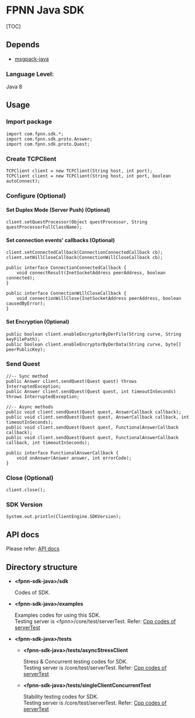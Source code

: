 # FPNN Java SDK

[TOC]

## Depends

* [msgpack-java](https://github.com/msgpack/msgpack-java)

### Language Level:

Java 8

## Usage

### Import package

	import com.fpnn.sdk.*;
	import com.fpnn.sdk.proto.Answer;
	import com.fpnn.sdk.proto.Quest;


### Create TCPClient

	TCPClient client = new TCPClient(String host, int port);
	TCPClient client = new TCPClient(String host, int port, boolean autoConnect);

### Configure (Optional)

#### Set Duplex Mode (Server Push) (Optional)

	client.setQuestProcessor(Object questProcessor, String questProcessorFullClassName);

#### Set connection events' callbacks (Optional)

	client.setConnectedCallback(ConnectionConnectedCallback cb);
	client.setWillCloseCallback(ConnectionWillCloseCallback cb);

	public interface ConnectionConnectedCallback {
	    void connectResult(InetSocketAddress peerAddress, boolean connected);
	}

	public interface ConnectionWillCloseCallback {
	    void connectionWillClose(InetSocketAddress peerAddress, boolean causedByError);
	}

#### Set Encryption (Optional)

	public boolean client.enableEncryptorByDerFile(String curve, String keyFilePath);
	public boolean client.enableEncryptorByDerData(String curve, byte[] peerPublicKey);

### Send Quest

	//-- Sync method
	public Answer client.sendQuest(Quest quest) throws InterruptedException;
	public Answer client.sendQuest(Quest quest, int timeoutInSeconds) throws InterruptedException;

	//-- Async methods
	public void client.sendQuest(Quest quest, AnswerCallback callback);
	public void client.sendQuest(Quest quest, AnswerCallback callback, int timeoutInSeconds);
	public void client.sendQuest(Quest quest, FunctionalAnswerCallback callback);
	public void client.sendQuest(Quest quest, FunctionalAnswerCallback callback, int timeoutInSeconds);

	public interface FunctionalAnswerCallback {
	    void onAnswer(Answer answer, int errorCode);
	}


### Close (Optional)

	client.close();


### SDK Version

	System.out.println(ClientEngine.SDKVersion);

## API docs

Please refer: [API docs](API.md)


## Directory structure

* **\<fpnn-sdk-java\>/sdk**

	Codes of SDK.

* **\<fpnn-sdk-java\>/examples**

	Examples codes for using this SDK.  
	Testing server is \<fpnn\>/core/test/serverTest. Refer: [Cpp codes of serverTest](https://github.com/highras/fpnn/blob/master/core/test/serverTest.cpp)

* **\<fpnn-sdk-java\>/tests**

	+ **\<fpnn-sdk-java\>/tests/asyncStressClient**

		Stress & Concurrent testing codes for SDK.  
		Testing server is <fpnn>/core/test/serverTest. Refer: [Cpp codes of serverTest](https://github.com/highras/fpnn/blob/master/core/test/serverTest.cpp)

	+ **\<fpnn-sdk-java\>/tests/singleClientConcurrentTest**

		Stability testing codes for SDK.  
		Testing server is <fpnn>/core/test/serverTest. Refer: [Cpp codes of serverTest](https://github.com/highras/fpnn/blob/master/core/test/serverTest.cpp)
